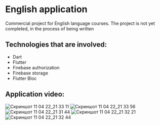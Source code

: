 # English application

Commercial project for English language courses. The project is not yet completed, in the process of being written

## Technologies that are involved:
- Dart
- Flutter
- Firebase authorization
- Firebase storage
- Flutter Bloc



## Application video:
![Скриншот 11 04 22_21 33 11](https://user-images.githubusercontent.com/80591456/163032594-eb44d396-5686-4636-b502-5c33d1c36bad.png)
![Скриншот 11 04 22_21 33 56](https://user-images.githubusercontent.com/80591456/163032600-9fd5ff79-15e7-4d78-a52f-873d9187e875.png)
![Скриншот 11 04 22_21 31 44](https://user-images.githubusercontent.com/80591456/163032578-4b14e179-064b-41b7-954b-e9afc218979b.png)
![Скриншот 11 04 22_21 32 21](https://user-images.githubusercontent.com/80591456/163032605-d4234ed0-e5a9-43ad-b4d2-7d2e8bef4b44.png)
![Скриншот 11 04 22_21 32 44](https://user-images.githubusercontent.com/80591456/163032602-f0da54f7-f77e-44f2-869f-1a00656b443a.png)
